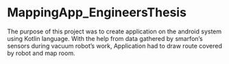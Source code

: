 # MappingApp_EngineersThesis
The purpose of this project was to create application on the android system using Kotlin language. With the help from data gathered by smarfon’s sensors during vacuum robot’s work, Application had to draw route covered by robot and map room.
